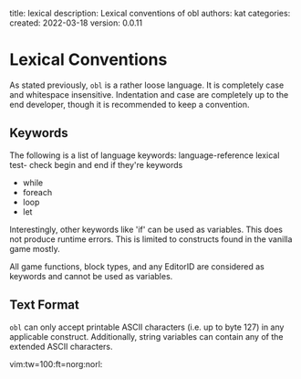   title: lexical
  description: Lexical conventions of obl
  authors: kat
  categories: 
  created: 2022-03-18
  version: 0.0.11

# Lexical Conventions
As stated previously, `obl` is a rather loose language. It is completely case and whitespace
insensitive. Indentation and case are completely up to the end developer, though it is recommended
to keep a convention.

## Keywords
The following is a list of language keywords:
language-reference lexical test- check begin and end if they're keywords
- while
- foreach
- loop
- let

Interestingly, other keywords like 'if' can be used as variables. This does not produce runtime
errors. This is limited to constructs found in the vanilla game mostly.

All game functions, block types, and any EditorID are considered as keywords and cannot be used
as variables.

## Text Format
`obl` can only accept printable ASCII characters (i.e. up to byte 127) in any applicable
construct. Additionally, string variables can contain any of the extended ASCII characters.

vim:tw=100:ft=norg:norl: